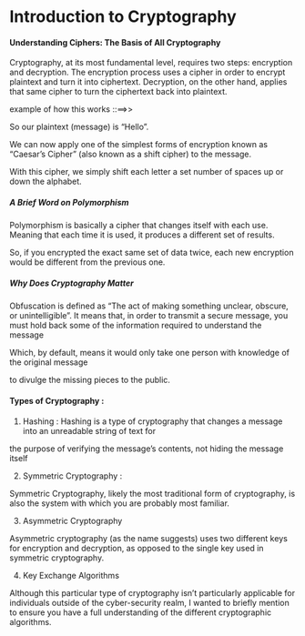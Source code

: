 # Introduction to Cryptography
####  Understanding Ciphers: The Basis of All Cryptography


Cryptography, at its most fundamental level, requires two steps: encryption and decryption. The encryption process uses a cipher in order to encrypt plaintext and turn it into ciphertext. Decryption, on the other hand, applies that same cipher to turn the ciphertext back into plaintext.

example of how this works ::==>>

So our plaintext (message) is “Hello”.

We can now apply one of the simplest forms of encryption known as “Caesar’s Cipher” (also known 
as a shift cipher) to the message.

With this cipher, we simply shift each letter a set number of spaces up or down the alphabet. 

##### A Brief Word on Polymorphism
 Polymorphism is basically a cipher that changes itself with each use. Meaning that each time 
 it is used, it produces a different set of results.
 
  So, if you encrypted the exact same set of 
 data twice, each new encryption would be different from the previous one.

##### Why Does Cryptography Matter

Obfuscation is defined as “The act of making something unclear, obscure, or unintelligible”. It 
means that, in order to transmit a secure message, you must hold back some of the information 
required to understand the message

Which, by default, means it would only take one person with knowledge of the original message 

to divulge the missing pieces to the public.

#### Types of Cryptography : 

1. Hashing :
Hashing is a type of cryptography that changes a message into an unreadable string of text for 

the purpose of verifying the message’s contents, not hiding the message itself

2. Symmetric Cryptography :

Symmetric Cryptography, likely the most traditional form of cryptography, is also the system 
with which you are probably most familiar.  


3. Asymmetric Cryptography

Asymmetric cryptography (as the name suggests) uses two different keys for encryption and 
decryption, as opposed to the single key used in symmetric cryptography.

4. Key Exchange Algorithms

Although this particular type of cryptography isn’t particularly applicable for individuals 
outside of the cyber-security realm, I wanted to briefly mention to ensure you have a full 
understanding of the different cryptographic algorithms.





